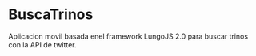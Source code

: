 BuscaTrinos
===========

Aplicacion movil basada enel framework LungoJS 2.0 para buscar trinos con la API de twitter.